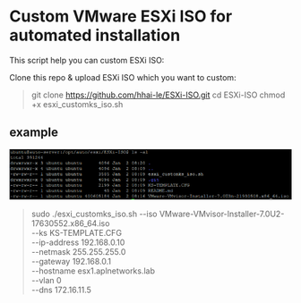 # Custom VMware ESXi ISO for automated installation

This script help you can custom ESXi ISO:

Clone this repo & upload ESXi ISO which you want to custom:

> git clone https://github.com/hhai-le/ESXi-ISO.git
> cd ESXi-ISO
> chmod +x esxi_customks_iso.sh

## example

![Alt text](image/image.png)

> sudo ./esxi_customks_iso.sh --iso VMware-VMvisor-Installer-7.0U2-17630552.x86_64.iso \
> --ks KS-TEMPLATE.CFG \
> --ip-address 192.168.0.10 \
> --netmask 255.255.255.0 \
> --gateway 192.168.0.1 \
> --hostname esx1.aplnetworks.lab \
> --vlan 0 \
> --dns 172.16.11.5


